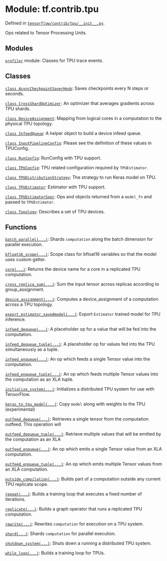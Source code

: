 <div itemscope itemtype="http://developers.google.com/ReferenceObject">
<meta itemprop="name" content="tf.contrib.tpu" />
<meta itemprop="path" content="Stable" />
</div>

# Module: tf.contrib.tpu



Defined in [`tensorflow/contrib/tpu/__init__.py`](/code/stable/tensorflow/contrib/tpu/__init__.py).

Ops related to Tensor Processing Units.










## Modules

[`profiler`](../../tf/contrib/tpu/profiler.md) module: Classes for TPU trace events.

## Classes

[`class AsyncCheckpointSaverHook`](../../tf/contrib/tpu/AsyncCheckpointSaverHook.md): Saves checkpoints every N steps or seconds.

[`class CrossShardOptimizer`](../../tf/contrib/tpu/CrossShardOptimizer.md): An optimizer that averages gradients across TPU shards.

[`class DeviceAssignment`](../../tf/contrib/tpu/DeviceAssignment.md): Mapping from logical cores in a computation to the physical TPU topology.

[`class InfeedQueue`](../../tf/contrib/tpu/InfeedQueue.md): A helper object to build a device infeed queue.

[`class InputPipelineConfig`](../../tf/contrib/tpu/InputPipelineConfig.md): Please see the definition of these values in TPUConfig.

[`class RunConfig`](../../tf/contrib/tpu/RunConfig.md): RunConfig with TPU support.

[`class TPUConfig`](../../tf/contrib/tpu/TPUConfig.md): TPU related configuration required by `TPUEstimator`.

[`class TPUDistributionStrategy`](../../tf/contrib/tpu/TPUDistributionStrategy.md): The strategy to run Keras model on TPU.

[`class TPUEstimator`](../../tf/contrib/tpu/TPUEstimator.md): Estimator with TPU support.

[`class TPUEstimatorSpec`](../../tf/contrib/tpu/TPUEstimatorSpec.md): Ops and objects returned from a `model_fn` and passed to `TPUEstimator`.

[`class Topology`](../../tf/contrib/tpu/Topology.md): Describes a set of TPU devices.

## Functions

[`batch_parallel(...)`](../../tf/contrib/tpu/batch_parallel.md): Shards `computation` along the batch dimension for parallel execution.

[`bfloat16_scope(...)`](../../tf/contrib/tpu/bfloat16_scope.md): Scope class for bfloat16 variables so that the model uses custom getter.

[`core(...)`](../../tf/contrib/tpu/core.md): Returns the device name for a core in a replicated TPU computation.

[`cross_replica_sum(...)`](../../tf/contrib/tpu/cross_replica_sum.md): Sum the input tensor across replicas according to group_assignment.

[`device_assignment(...)`](../../tf/contrib/tpu/device_assignment.md): Computes a device_assignment of a computation across a TPU topology.

[`export_estimator_savedmodel(...)`](../../tf/contrib/tpu/export_estimator_savedmodel.md): Export `Estimator` trained model for TPU inference.

[`infeed_dequeue(...)`](../../tf/contrib/tpu/infeed_dequeue.md): A placeholder op for a value that will be fed into the computation.

[`infeed_dequeue_tuple(...)`](../../tf/contrib/tpu/infeed_dequeue_tuple.md): A placeholder op for values fed into the TPU simultaneously as a tuple.

[`infeed_enqueue(...)`](../../tf/contrib/tpu/infeed_enqueue.md): An op which feeds a single Tensor value into the computation.

[`infeed_enqueue_tuple(...)`](../../tf/contrib/tpu/infeed_enqueue_tuple.md): An op which feeds multiple Tensor values into the computation as an XLA tuple.

[`initialize_system(...)`](../../tf/contrib/tpu/initialize_system.md): Initializes a distributed TPU system for use with TensorFlow.

[`keras_to_tpu_model(...)`](../../tf/contrib/tpu/keras_to_tpu_model.md): Copy `model` along with weights to the TPU. (experimental)

[`outfeed_dequeue(...)`](../../tf/contrib/tpu/outfeed_dequeue.md): Retrieves a single tensor from the computation outfeed.  This operation will

[`outfeed_dequeue_tuple(...)`](../../tf/contrib/tpu/outfeed_dequeue_tuple.md): Retrieve multiple values that will be emitted by the computation as an XLA

[`outfeed_enqueue(...)`](../../tf/contrib/tpu/outfeed_enqueue.md): An op which emits a single Tensor value from an XLA computation.

[`outfeed_enqueue_tuple(...)`](../../tf/contrib/tpu/outfeed_enqueue_tuple.md): An op which emits multiple Tensor values from an XLA computation.

[`outside_compilation(...)`](../../tf/contrib/tpu/outside_compilation.md): Builds part of a computation outside any current TPU replicate scope.

[`repeat(...)`](../../tf/contrib/tpu/repeat.md): Builds a training loop that executes a fixed number of iterations.

[`replicate(...)`](../../tf/contrib/tpu/replicate.md): Builds a graph operator that runs a replicated TPU computation.

[`rewrite(...)`](../../tf/contrib/tpu/rewrite.md): Rewrites `computation` for execution on a TPU system.

[`shard(...)`](../../tf/contrib/tpu/shard.md): Shards `computation` for parallel execution.

[`shutdown_system(...)`](../../tf/contrib/tpu/shutdown_system.md): Shuts down a running a distributed TPU system.

[`while_loop(...)`](../../tf/contrib/tpu/while_loop.md): Builds a training loop for TPUs.

